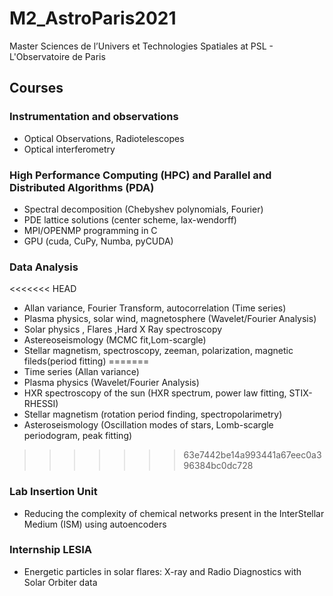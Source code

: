 # M2_AstroParis2021
Master Sciences de l’Univers et Technologies Spatiales at PSL - L'Observatoire de Paris

## Courses

### Instrumentation and observations
* Optical Observations, Radiotelescopes
* Optical interferometry
### High Performance Computing (HPC) and Parallel and Distributed Algorithms (PDA)
* Spectral decomposition (Chebyshev polynomials, Fourier)
* PDE lattice solutions (center scheme, lax-wendorff)
* MPI/OPENMP programming in C 
* GPU (cuda, CuPy, Numba, pyCUDA)
### Data Analysis
<<<<<<< HEAD
* Allan variance, Fourier Transform, autocorrelation (Time series)
* Plasma physics, solar wind, magnetosphere  (Wavelet/Fourier Analysis)
* Solar physics , Flares ,Hard X Ray spectroscopy
* Astereoseismology (MCMC fit,Lom-scargle)
* Stellar magnetism, spectroscopy, zeeman, polarization, magnetic fileds(period fitting)
=======
* Time series (Allan variance)
* Plasma physics (Wavelet/Fourier Analysis)
* HXR spectroscopy of the sun (HXR spectrum, power law fitting, STIX-RHESSI)
* Stellar magnetism (rotation period finding, spectropolarimetry)
* Asteroseismology (Oscillation modes of stars, Lomb-scargle periodogram, peak fitting)
>>>>>>> 63e7442be14a993441a67eec0a396384bc0dc728
### Lab Insertion Unit 
* Reducing the complexity of chemical networks present in the InterStellar Medium (ISM) using autoencoders
### Internship LESIA
* Energetic particles in solar flares: X-ray and Radio Diagnostics with Solar Orbiter data

